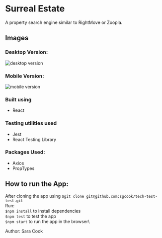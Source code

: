 # Surreal Estate

A property search engine similar to RightMove or Zoopla.

## Images

### Desktop Version:

![desktop version]()

### Mobile Version:

![mobile version]()

### Built using

- React

### Testing utilities used

- Jest
- React Testing Library

### Packages Used:

- Axios
- PropTypes

## How to run the App:

After cloning the app using `$git clone git@github.com:sgcook/tech-test-test.git`\
Run:\
`$npm install` to install dependencies\
`$npm test` to test the app\
`$npm start` to run the app in the browser\

Author: Sara Cook
